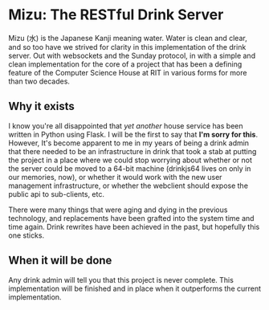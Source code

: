 # Mizu: The RESTful Drink Server

Mizu (水) is the Japanese Kanji meaning water. Water is clean and clear, and so too have we strived for clarity in
this implementation of the drink server. Out with websockets and the Sunday protocol, in with a simple and clean
implementation for the core of a project that has been a defining feature of the Computer Science House at RIT in
various forms for more than two decades.

## Why it exists
I know you're all disappointed that _yet another_ house service has been written in Python using Flask. I will be the
first to say that **I'm sorry for this**. However, It's become apparent to me in my years of being a drink admin that
there needed to be an infrastructure in drink that took a stab at putting the project in a place where we could stop
worrying about whether or not the server could be moved to a 64-bit machine (drinkjs64 lives on only in our memories,
now), or whether it would work with the new user management infrastructure, or whether the webclient should expose the 
public api to sub-clients, etc.

There were many things that were aging and dying in the previous technology, and replacements have been grafted into the
system time and time again. Drink rewrites have been achieved in the past, but hopefully this one sticks.

## When it will be done
Any drink admin will tell you that this project is never complete. This implementation will be finished and in place
when it outperforms the current implementation.

